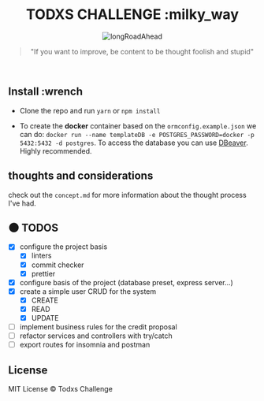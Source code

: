 <div align="center">

# TODXS CHALLENGE :milky_way

<img alt="longRoadAhead" src="https://thumbs.gfycat.com/CanineSameEwe-small.gif" />
<blockquote >"If you want to improve, be content to be thought foolish and stupid"</blockquote>
</br>
</div>

## Install :wrench

* Clone the repo and run ``yarn`` or ``npm install``

* To create the **docker** container based on the `ormconfig.example.json` we can do: ``docker run --name templateDB -e POSTGRES_PASSWORD=docker -p 5432:5432 -d postgres``. To access the database you can use [DBeaver](https://dbeaver.io/). Highly recommended.

## thoughts and considerations

check out the ``concept.md`` for more information about the thought process I've had.

## :new_moon: TODOS

* [x] configure the project basis
  * [x] linters
  * [x] commit checker
  * [x] prettier
* [x] configure basis of the project (database preset, express server...)
* [x] create a simple user CRUD for the system
  * [x] CREATE
  * [x] READ
  * [x] UPDATE
* [ ] implement business rules for the credit proposal
* [ ] refactor services and controllers with try/catch
* [ ] export routes for insomnia and postman

## License

MIT License © Todxs Challenge
